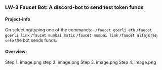 ### LW-3 Faucet Bot: A discord-bot to send test token funds 
#### Project-info
On selecting/typing one of the commands:-
`/faucet goerli eth`
`/faucet goerli link`
`/faucet mumbai matic`
`/faucet mumbai link`
`/faucet alfajores celo`
the bot sends funds.

#### Overview:
Step 1. image.png
step 2. image.png
Step 3. image.png
Step 4. image.png